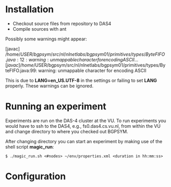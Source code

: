 # Installation

* Checkout source files from repository to DAS4
* Compile sources with ant

Possibly some warnings might appear: 

[javac] /home/$USER/bgpsym/src/nl/nlnetlabs/bgpsym01/primitives/types/ByteFIFO.java:12: warning: unmappable character for encoding ASCII
...
[javac] /home/$USER/bgpsym/src/nl/nlnetlabs/bgpsym01/primitives/types/ByteFIFO.java:99: warning: unmappable character for encoding ASCII

This is due to **LANG=en_US.UTF-8** in the settings or failing to set **LANG** properly. These warnings can be ignored.

# Running an experiment

Experiments are run on the DAS-4 cluster at the VU. To run experiments you would have to ssh to the DAS4, e.g., fs0.das4.cs.vu.nl, from within the VU and change directory to where you checked out BGPSYM.

After changing directory you can start an experiment by making use of the shell script **magic_run**:

`$ ./magic_run.sh <#nodes> ~/env/properties.xml <duration in hh:mm:ss>`

# Configuration
